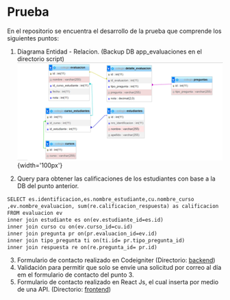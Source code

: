 # Prueba

En el repositorio se encuentra el desarrollo de la prueba que comprende los siguientes puntos:
1. Diagrama Entidad - Relacion. (Backup DB app_evaluaciones en el directorio script)
![Diagrama Entidad-Relacion](./frontend/public/diagramaER.png){width='100px'}

2. Query para obtener las calificaciones de los estudiantes con base a la DB del punto anterior.
```
SELECT es.identificacion,es.nombre_estudiante,cu.nombre_curso ,ev.nombre_evaluacion, sum(re.calificacion_respuesta) as calificacion FROM evaluacion ev 
inner join estudiante es on(ev.estudiante_id=es.id)
inner join curso cu on(ev.curso_id=cu.id)
inner join pregunta pr on(pr.evaluacion_id=ev.id)
inner join tipo_pregunta ti on(ti.id= pr.tipo_pregunta_id)
inner join respuesta re on(re.pregunta_id= pr.id)
```
3. Formulario de contacto realizado en Codeigniter (Directorio: [backend](./backend/))
4. Validación para permitir que solo se envíe una solicitud por correo al día em el formulario de contacto del punto 3.
5. Formulario de contacto realizado en React Js, el cual inserta por medio de una API. (Directorio: [frontend](./frontend/))
